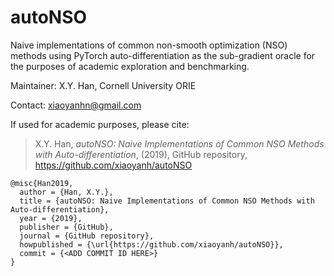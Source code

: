 # autoNSO
Naive implementations of common non-smooth optimization (NSO) methods using PyTorch auto-differentiation as the sub-gradient oracle for the purposes of academic exploration and benchmarking. 

Maintainer:   X.Y. Han, Cornell University ORIE

Contact:      xiaoyanhn@gmail.com

If used for academic purposes, please cite:

> X.Y. Han, *autoNSO: Naive Implementations of Common NSO Methods with Auto-differentiation*, (2019), GitHub repository, https://github.com/xiaoyanh/autoNSO

```
@misc{Han2019,
  author = {Han, X.Y.},
  title = {autoNSO: Naive Implementations of Common NSO Methods with Auto-differentiation},
  year = {2019},
  publisher = {GitHub},
  journal = {GitHub repository},
  howpublished = {\url{https://github.com/xiaoyanh/autoNSO}},
  commit = {<ADD COMMIT ID HERE>}
}
```
